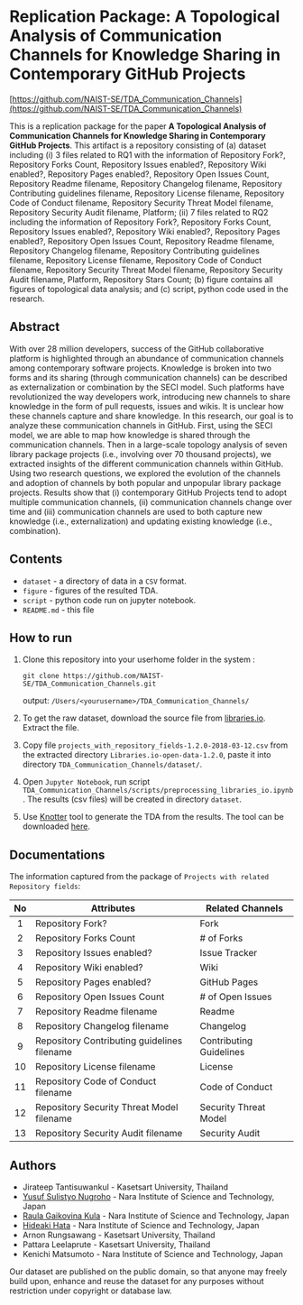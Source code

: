 # Replication Package: A Topological Analysis of Communication Channels for Knowledge Sharing in Contemporary GitHub Projects

[https://github.com/NAIST-SE/TDA_Communication_Channels](https://github.com/NAIST-SE/TDA_Communication_Channels)

This is a replication package for the paper **A Topological Analysis of Communication Channels for Knowledge Sharing in Contemporary GitHub Projects**.
This artifact is a repository consisting of (a) dataset including (i) 3 files related to RQ1 with the information of Repository Fork?, Repository Forks Count, Repository Issues enabled?, Repository Wiki enabled?, Repository Pages enabled?, Repository Open Issues Count, Repository Readme filename, Repository Changelog filename, Repository Contributing guidelines filename, Repository License filename, Repository Code of Conduct filename, Repository Security Threat Model filename, Repository Security Audit filename, Platform; 
(ii) 7 files related to RQ2 including the information of Repository Fork?, Repository Forks Count, Repository Issues enabled?, Repository Wiki enabled?, Repository Pages enabled?, Repository Open Issues Count, Repository Readme filename, Repository Changelog filename, Repository Contributing guidelines filename, Repository License filename, Repository Code of Conduct filename, Repository Security Threat Model filename, Repository Security Audit filename, Platform, Repository Stars Count;
(b) figure contains all figures of topological data analysis; and 
(c) script, python code used in the research.


## Abstract
With over 28 million developers, success of the GitHub collaborative platform is highlighted through an abundance of communication channels among contemporary software projects. 
Knowledge is broken into two forms and its sharing (through communication channels) can be described as externalization or combination by the SECI model.
Such platforms have revolutionized the way developers work, introducing new channels to share knowledge in the form of pull requests, issues and wikis. 
It is unclear how these channels capture and share knowledge.
In this research, our goal is to analyze these communication channels in GitHub.
First, using the SECI model, we are able to map how knowledge is shared through the communication channels.
Then in a large-scale  topology analysis  of seven library package projects (i.e., involving over 70 thousand projects), we extracted insights of the different communication channels within GitHub. 
Using two research questions, we explored the evolution of the channels and adoption of channels by both popular and unpopular library package projects. 
Results show that (i) contemporary GitHub Projects tend to adopt multiple communication channels, (ii) communication channels change over time and (iii) communication channels are used to both capture new knowledge (i.e.,  externalization) and  updating existing knowledge (i.e., combination).


## Contents
* `dataset` - a directory of data in a `CSV` format.
* `figure` - figures of the resulted TDA.
* `script` - python code run on jupyter notebook.
* `README.md` - this file

## How to run
1. Clone this repository into your userhome folder in the system :
   ```
   git clone https://github.com/NAIST-SE/TDA_Communication_Channels.git
   ```
   output: `/Users/<yourusername>/TDA_Communication_Channels/`
   
2. To get the raw dataset, download the source file from [libraries.io](https://zenodo.org/record/1196312/files/Libraries.io-open-data-1.2.0.tar.gz). Extract the file.

3. Copy file `projects_with_repository_fields-1.2.0-2018-03-12.csv` from the extracted directory `Libraries.io-open-data-1.2.0`, paste it into directory `TDA_Communication_Channels/dataset/`.

4. Open `Jupyter Notebook`, run script `TDA_Communication_Channels/scripts/preprocessing_libraries_io.ipynb`. The results (csv files) will be created in directory `dataset`.

5. Use [Knotter](https://github.com/rosinality/knotter) tool to generate the TDA from the results. The tool can be downloaded [here](https://pypi.org/project/knotter/).

## Documentations
The information captured from the package of `Projects with related Repository fields`:

| No | Attributes                                    | Related Channels         | 
|:--:|-----------------------------------------------|--------------------------|
|  1 | Repository Fork?                              | Fork                     |
|  2 | Repository Forks Count                        | # of Forks               |
|  3 | Repository Issues enabled?                    | Issue Tracker            |
|  4 | Repository Wiki enabled?                      | Wiki                     |
|  5 | Repository Pages enabled?                     | GitHub Pages             |
|  6 | Repository Open Issues Count                  | # of Open Issues         |
|  7 | Repository Readme filename                    | Readme                   |
|  8 | Repository Changelog filename                 | Changelog                |
|  9 | Repository Contributing guidelines filename   | Contributing Guidelines  |
| 10 | Repository License filename                   | License                  |
| 11 | Repository Code of Conduct filename           | Code of Conduct          |
| 12 | Repository Security Threat Model filename     | Security Threat Model    |
| 13 | Repository Security Audit filename            | Security Audit           |

## Authors
* Jirateep Tantisuwankul - Kasetsart University, Thailand
* [Yusuf Sulistyo Nugroho](https://yusufsn.github.io/) - Nara Institute of Science and Technology, Japan
* [Raula Gaikovina Kula](https://raux.github.io/) - Nara Institute of Science and Technology, Japan
* [Hideaki Hata](https://hideakihata.github.io/) - Nara Institute of Science and Technology, Japan
* Arnon Rungsawang - Kasetsart University, Thailand
* Pattara Leelaprute - Kasetsart University, Thailand
* Kenichi Matsumoto - Nara Institute of Science and Technology, Japan

Our dataset are published on the public domain, so that anyone may freely build upon, enhance and reuse the dataset for any purposes without restriction under copyright or database law.
